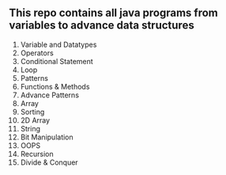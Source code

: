 ## This repo contains all java programs from variables to advance data structures

1. Variable and Datatypes
2. Operators
3. Conditional Statement
4. Loop
5. Patterns
6. Functions & Methods
7. Advance Patterns
8. Array
9. Sorting
10. 2D Array
11. String
12. Bit Manipulation
13. OOPS
14. Recursion
15. Divide & Conquer
